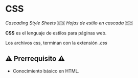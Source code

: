 # CSS

*Cascading Style Sheets* 🇺🇸 *Hojas de estilo en cascada* 🇨🇴

**CSS** es el lenguaje de estilos para páginas web.

Los archivos css, terminan con la extensión *.css*

## ⚠️ Prerrequisito ⚠️ ##

* Conocimiento básico en HTML.